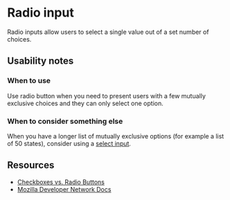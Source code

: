 # Radio input
Radio inputs allow users to select a single value out of a set number of choices.

## Usability notes

### When to use
Use radio button when you need to present users with a few mutually exclusive choices and they can only select one option.

### When to consider something else
When you have a longer list of mutually exclusive options (for example a list of 50 states), consider using a [select input](select-input.html).

## Resources
- [Checkboxes vs. Radio Buttons](https://www.nngroup.com/articles/checkboxes-vs-radio-buttons/)
- [Mozilla Developer Network Docs](https://developer.mozilla.org/en-US/docs/Web/HTML/Element/input/checkbox)
